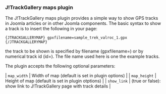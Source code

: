 ### J!TrackGallery maps plugin

The J!TrackGallery maps plugin provides a simple way to show GPS tracks in Joomla articles or in other Joomla components. The basic syntax to show a track is to insert the following in your page:

```
{JTRACKGALLERYMAP} gpxfilename=sample_trek_valroc_1.gpx {/JTRACKGALLERYMAP}
```
the track to be shown is specified by filename (gpxfilename=) or by numerical track id (id=). The file name used here is one the example tracks.

The plugin accepts the following optional parameters:

| `map_width`  | Width of map (default is set in plugin options) |
| `map_height` | Height of map (default is set in plugin otptions) |
| `show_link`  | (true or false): show link to J!TrackGallery page with track details |
